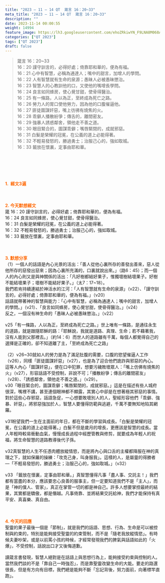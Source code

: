 ```yaml
---
title: "2023 – 11 – 14 QT  箴言 16：20~33"
meta_title: "2023 – 11 – 14 QT  箴言 16：20~33"
description: ""
date: 2023-11-14 00:00:55
weight: 14994
feature_image: https://lh3.googleusercontent.com/ehoZRkiwYN_F9LNA8M068AYxt73EavCZno-PD1cJRuf5BbSkQVUWr3gNEbt5kSs28Pb_Elg17kSrtf9ybWvojWoMV6I4tPM3vGRGDq6GkKkPdL2Gut4QAIw4-uykKUAtNiKgQKntvsU=w800
categories: ["QT 2023"]
tags: ["QT 2023"]
draft: false
---
```


<blockquote>箴言 16：20~33<br />
16：20 謹守訓言的，必得好處；倚靠耶和華的，便為有福。<br />
16：21 心中有智慧，必稱為通達人；嘴中的甜言，加增人的學問。<br />
16：22 人有智慧就有生命的泉源；愚昧人必被愚昧懲治。<br />
16：23 智慧人的心教訓他的口，又使他的嘴增長學問。<br />
16：24 良言如同蜂房，使心覺甘甜，使骨得醫治。<br />
16：25 有一條路，人以為正，至終成為死亡之路。<br />
16：26 勞力人的胃口使他勞力，因為他的口腹催逼他。<br />
16：27 匪徒圖謀奸惡，嘴上彷彿有燒焦的火。<br />
16：28 乖僻人播散紛爭；傳舌的，離間密友。<br />
16：29 強暴人誘惑鄰舍，領他走不善之道。<br />
16：30 眼目緊合的，圖謀乖僻；嘴唇緊閉的，成就邪惡。<br />
16：31 白髮是榮耀的冠冕，在公義的道上必能得著。<br />
16：32 不輕易發怒的，勝過勇士；治服己心的，強如取城。<br />
16：33 籤放在懷裏，定事由耶和華。</blockquote><br />
&nbsp;<br />
<br />
&nbsp;<br />
<br />
<span style="color: #ff6600;"><strong>1.  經文3遍</strong></span><br />
<br />
&nbsp;<br />
<br />
<span style="color: #ff6600;"><strong>2. 今天默想經文<br />
</strong></span>箴 16：20 謹守訓言的，必得好處；倚靠耶和華的，便為有福。<br />
16：24 良言如同蜂房，使心覺甘甜，使骨得醫治。<br />
16：31 白髮是榮耀的冠冕，在公義的道上必能得著。<br />
16：32 不輕易發怒的，勝過勇士；治服己心的，強如取城。<br />
16：33 籤放在懷裏，定事由耶和華。<br />
<br />
&nbsp;<br />
<br />
<strong><span style="color: #ff6600;">3. 默想分享<br />
</span></strong>（1）一個人的話語是內心光景的活出：「善人從他心裏所存的善發出善來，惡人從他所存的惡發出惡來；因為心裏所充滿的，口裏就說出來。」（路6：45）；而一個人的內心則又是與神關係的活出：「凡好樹都結好果子，惟獨壞樹結壞果子。好樹不能結壞果子；壞樹不能結好果子。」（太7：17~18）。<br />
我們若肯持續連結於神活水的江河：「人有智慧就有生命的泉源」（v22）、「謹守訓言的，必得好處；倚靠耶和華的，便為有福。」（v20）<br />
話語就帶著神的智慧與能力：「心中有智慧，必稱為通達人；嘴中的甜言，加增人的學問。」（v21）、「良言如同蜂房，使心覺甘甜，使骨得醫治。」（v24）<br />
反之，一個沒有神生命的「愚昧人必被愚昧懲治。」（v22）<br />
<br />
v25「有一條路，人以為正，至終成為死亡之路。」世上唯有一條路，是通往永生的道路，就是跟隨耶穌的路：「耶穌說，我就是道路、真理、生命；若不藉著我，沒有人能到父那裡去。」（約14：6）而世人的道路雖有千萬，每個人都覺得自己的選擇是正確的，卻不知道離了主，「至終成為死亡之路」<br />
<br />
（2）v26~30就如人的勞力是為了滿足肚腹的需要，口腹的慾望催逼人工作（v26），同樣「匪徒圖謀奸惡」（v27），也是為了迎合他們詭詐與邪惡的內心。這等人內心「圖謀奸惡」，便在口中犯罪，想要污穢敗壞眾人：「嘴上仿佛有燒焦的火」（v27），形容話語不受控制，非說不可；「播散紛爭；傳舌的離間密友」（v28）、「誘惑鄰舍，領他走不善之道。」（v29）。<br />
v30「眼目緊合的，圖謀乖僻；嘴唇緊閉的，成就邪惡。」這是在描述有些人城府很深，嘴裡不講，甚至連個眼神都不顯露，其實心中卻是在想著極其邪惡的事情。<br />
對於這些心存邪惡，話語急促，一心想要敗壞別人的人，聖經形容他們「乖僻、強暴、奸惡」，將邪惡強加於人，智慧人要懂得防範與逃避，千萬不要無知地陷其網羅。<br />
<br />
v31盼望我們一生在主面前的年日，都在不斷的學習與成長。「白髮是榮耀的冠冕，在公義的道上必能得著。」白髮不但是歲月的增長，更應該是智慧的成長。當人年輕時較易衝動血氣，慢慢成長過程中經歷管教與修剪，就要成為年輕人的祝福，將生命智慧的道路教導後代子孫。<br />
<br />
v32真智慧的人生不任憑肉體放縱情慾，而是將內心與口舌的主權都降服在神的真理之下，就如保羅的操練：「攻克己身，叫身服我」。這樣的人，是屬靈的得勝者 —「不輕易發怒的，勝過勇士；治服己心的，強如取城。」（v32）<br />
<br />
v33 「籤放在懷裏，定事由耶和華。」真智慧懂得凡事「盡人事、交託主！」我們都有當盡的本分，應該要忠心良善的服事主，但一定要知道我們不是「主人」，而是「神的僕人、管家」，真正在掌管一切的都是神自己。許多人想要掌控最終的結果，其實都是驕傲，都是僭越。凡事倚靠、並將結果交託給神，我們才能保持有真平安、真喜樂、真自由。<br />
<br />
<strong><span style="color: #ff6600;"> </span></strong><br />
<br />
<strong style="font-size: inherit;"><span style="color: #ff6600;">4. 今天的回應<br />
</span></strong>聖靈的果子最後一個是「節制」，就是我們的話語、思想、行為、生命是可以被控制與約束的，特別是能夠接受聖靈的約束管制，而不是「隨老我放縱情慾」。有時候夫妻吵架，或是以前罵小孩的時候，才經常發現我們的脾氣與話語如此的「火爆」，不受控制，話說出口才又後悔道歉。<br />
<br />
讀箴言書發現，智慧人絕對是在話語上與思想行為上，能夠接受約束與控制的人。當然我們談的不是「靠自己一時強忍」，而是靠聖靈改變生命的大能。要走的路還很長，但是有方向有目標，我們總是能夠不斷「忘記背後，努力面前，向著標竿直跑」。<br />
<br />
<strong style="font-size: inherit;"><span style="color: #ff6600;"> </span></strong><br />
<br />
<audio style="display: none;" controls="controls"></audio><br />
<br />
<audio style="display: none;" controls="controls"></audio><br />
<br />
<audio style="display: none;" controls="controls"></audio><br />
<br />
<audio style="display: none;" controls="controls"></audio><br />
<br />
<audio style="display: none;" controls="controls"></audio>
        